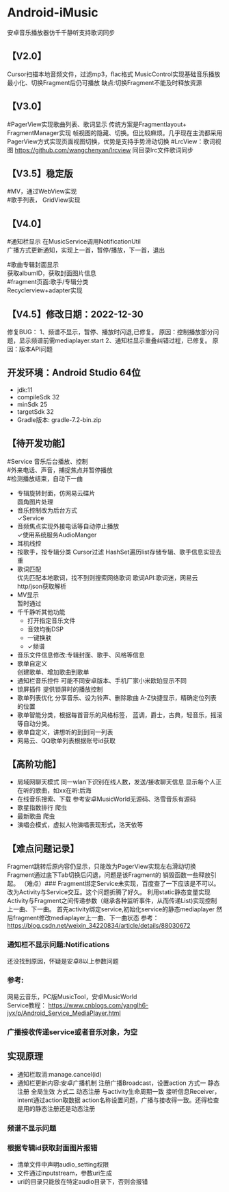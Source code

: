 # Android-iMusic
安卓音乐播放器仿千千静听支持歌词同步

## 【V2.0】  
Cursor扫描本地音频文件，过滤mp3，flac格式
MusicControl实现基础音乐播放
最小化、切换Fragment后仍可播放
缺点:切换Fragment不能及时释放资源

## 【V3.0】  
#PagerView实现歌曲列表、歌词显示 
  传统方案是Fragmentlayout+ FragmentManager实现
帧视图的隐藏、切换。但比较麻烦。几乎现在主流都采用PagerView方式实现页面视图切换，优势是支持手势滑动切换
#LrcView：歌词视图 https://github.com/wangchenyan/lrcview
  同目录lrc文件歌词同步

## 【V3.5】稳定版   
#MV，通过WebView实现  
#歌手列表， GridView实现  

## 【V4.0】 
#通知栏显示
   在MusicService调用NotificationUtil  
   广播方式更新通知，实现上一首，暂停/播放，下一首，退出  

#歌曲专辑封面显示   
   获取albumID，获取封面图片信息   
#fragment页面:歌手/专辑分类    
   Recyclerview+adapter实现    

## 【V4.5】修改日期：2022-12-30
修复BUG：
1、频谱不显示，暂停、播放时闪退,已修复。 
   原因：控制播放部分问题，显示频谱前需mediaplayer.start
2、通知栏显示重叠纠错过程，已修复。
   原因：版本API问题

## 开发环境：Android Studio 64位  
- jdk:11
- compileSdk 32
- minSdk 25
- targetSdk 32
- Gradle版本: gradle-7.2-bin.zip


## 【待开发功能】  
#Service 音乐后台播放、控制  
#外来电话、声音，捕捉焦点并暂停播放   
#检测播放结束，自动下一曲  
+ 专辑旋转封面，仿网易云碟片  
    圆角图片处理
+ 音乐控制改为后台方式  
    ✓Service
+ 音频焦点实现外接电话等自动停止播放  
    ✓使用系统服务AudioManger
+ 耳机线控  
+ 按歌手，按专辑分类
    Cursor过滤
    HashSet遍历list存储专辑、歌手信息实现去重
+ 歌词匹配  
     优先匹配本地歌词，找不到则搜索网络歌词
      歌词API:歌词迷，网易云
       http/json获取解析
+ MV显示  
   暂时通过  
+ 千千静听其他功能  
   + 打开指定音乐文件
   + 音效均衡DSP
   + 一键换肤
   + ✓频谱
+ 音乐文件信息修改:专辑封面、歌手、风格等信息
+ 歌单自定义  
    创建歌单、增加歌曲到歌单
+ 通知栏音乐控件
    可能不同安卓版本、手机厂家小米欧珀显示不同
+ 锁屏插件
     提供锁屏时的播放控制
+ 歌单列表优化
  分享音乐、设为铃声、删除歌曲
  A-Z快捷显示，精确定位列表的位置
+ 歌单智能分类，根据每首音乐的风格标签，
   蓝调，爵士，古典，轻音乐，摇滚等自动分类。
+ 歌单自定义，讲想听的到到同一列表
+ 网易云、QQ歌单列表根据账号id获取
## 【高阶功能】
+ 局域网聊天模式
    同一wlan下识别在线人数，发送/接收聊天信息
    显示每个人正在听的歌曲，如xx在听:后海 
+ 在线音乐搜索、下载
   参考安卓MusicWorld无源码、洛雪音乐有源码
+ 歌星指数排行
   爬虫
+ 最新歌曲
   爬虫
+ 演唱会模式，虚拟人物演唱表现形式，洛天依等

## 【难点问题记录】
Fragment跳转后原内容仍显示，只能改为PagerView实现左右滑动切换
Fragment通过底下Tab切换后闪退，问题是该Fragment的
销毁函数一些释放引起。
（难点）### Fragment绑定Service未实现，百度查了一下应该是不可以。改为Activity与Service交互。这个问题折腾了好久。
利用static静态变量实现Activity与Fragment之间传递参数（继承各种监听事件，从而传递List<Listeners>)实现控制上一曲、下一曲。
      首先activity绑定service,初始化service的静态mediaplayer
      然后fragment修改mediaplayer上一曲、下一曲状态
参考： https://blog.csdn.net/weixin_34220834/article/details/88030672

###  通知栏不显示问题:Notifications
  还没找到原因，怀疑是安卓8以上参数问题
### 参考:
网易云音乐，PC版MusicTool，安卓MusicWorld   
Service教程：
https://www.cnblogs.com/yanglh6-jyx/p/Android_Service_MediaPlayer.html

### 广播接收传递service或者音乐对象，为空  
##  实现原理
+ 通知栏取消:manage.cancel(id)
+ 通知栏更新内容:安卓广播机制
注册广播Broadcast，设置action
方式一 静态注册 全局生效
方式二 动态注册 与activity生命周期一致
接听信息Receiver，intent通过action取数据
action名称设置问题，广播与接收得一致。还得检查是用的静态注册还是动态注册


###  频谱不显示问题

###  根据专辑id获取封面图片报错
+ 清单文件中声明audio_setting权限
+ 文件通过inputstream，参数uri生成
+ uri的目录只能放在特定audio目录下，否则会报错
